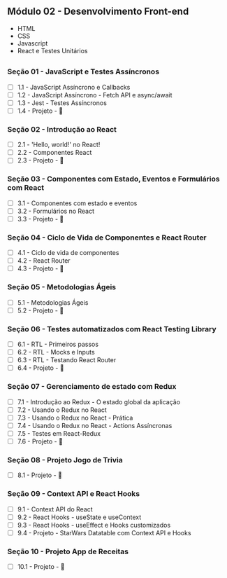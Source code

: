 ## Módulo 02 - Desenvolvimento Front-end

- HTML
- CSS
- Javascript
- React e Testes Unitários

##
### Seção 01 - JavaScript e Testes Assíncronos
- [ ] 1.1 - JavaScript Assíncrono e Callbacks
- [ ] 1.2 - JavaScript Assíncrono - Fetch API e async/await
- [ ] 1.3 - Jest - Testes Assíncronos
- [ ] 1.4 - Projeto - :rocket:

### Seção 02 - Introdução ao React
- [ ] 2.1 - 'Hello, world!' no React!
- [ ] 2.2 - Componentes React
- [ ] 2.3 - Projeto - :rocket:

### Seção 03 - Componentes com Estado, Eventos e Formulários com React
- [ ] 3.1 - Componentes com estado e eventos
- [ ] 3.2 - Formulários no React
- [ ] 3.3 - Projeto - :rocket:

### Seção 04 - Ciclo de Vida de Componentes e React Router
- [ ] 4.1 - Ciclo de vida de componentes
- [ ] 4.2 - React Router
- [ ] 4.3 - Projeto -  :rocket:

### Seção 05 - Metodologias Ágeis
- [ ] 5.1 - Metodologias Ágeis
- [ ] 5.2 - Projeto -  :rocket:

### Seção 06 - Testes automatizados com React Testing Library
- [ ] 6.1 - RTL - Primeiros passos
- [ ] 6.2 - RTL - Mocks e Inputs
- [ ] 6.3 - RTL - Testando React Router
- [ ] 6.4 - Projeto - :rocket:

### Seção 07 - Gerenciamento de estado com Redux
- [ ] 7.1 - Introdução ao Redux - O estado global da aplicação
- [ ] 7.2 - Usando o Redux no React
- [ ] 7.3 - Usando o Redux no React - Prática
- [ ] 7.4 - Usando o Redux no React - Actions Assíncronas
- [ ] 7.5 - Testes em React-Redux
- [ ] 7.6 - Projeto - :rocket:

### Seção 08 - Projeto Jogo de Trivia
- [ ] 8.1 - Projeto - :rocket:

### Seção 09 - Context API e React Hooks
- [ ] 9.1 - Context API do React
- [ ] 9.2 - React Hooks - useState e useContext
- [ ] 9.3 - React Hooks - useEffect e Hooks customizados
- [ ] 9.4 - Projeto - StarWars Datatable com Context API e Hooks

### Seção 10 - Projeto App de Receitas
- [ ] 10.1 - Projeto - :rocket:
